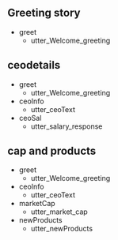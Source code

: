 
## Greeting story
* greet
  - utter_Welcome_greeting

## ceodetails
* greet
  - utter_Welcome_greeting
* ceoInfo
  - utter_ceoText
* ceoSal
  - utter_salary_response

## cap and products
* greet
  - utter_Welcome_greeting
* ceoInfo
  - utter_ceoText
* marketCap
  - utter_market_cap
* newProducts
  - utter_newProducts
